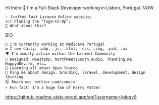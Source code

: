 Hi there 👋
I'm a Full-Stack Developer working in Lisbon, Portugal.
NOW

    ✨ Crafted last Laracon Online website;
    🇵🇹 Planing the "Tuga-Co-Op";
    🍑 What about this?

BIO

    🏢 I'm currently working at Medicare Portugal
    ⚙️ I use daily: .php, .js, .html, .css, .svg, .psd, .ai
    🌍 I'm mostly active within the Laravel Community
    💅 Designed: @pestphp, NorthMeetsSouth.audio, ThenPing.me, HappydDev.fm, etc…
    🌱 Learning all about Open Source
    💬 Ping me about design, branding, laravel, development, design thinking
    📫 Reach me: twitter.com/caneco
    ⚡️ Fun fact: I'm a huge fan of Harry Potter

https://github-readme-stats.vercel.app/api?username={okravi}
